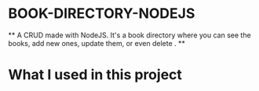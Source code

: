 # BOOK-DIRECTORY-NODEJS
** A CRUD made with NodeJS. It's a book directory where you can see the books, add new ones, update them, or even delete . **
# What I used in this project

